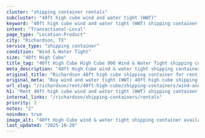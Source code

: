 ```yaml
---
cluster: "shipping container rentals"
subcluster: "40ft high cube wind and water tight (WWT)"
keyword: "40ft high cube wind and water tight (WWT) shipping container for rent Richardson, TX"
intent: "Transactional-Local"
page_type: "Location-Product"
city: "Richardson, TX"
service_type: "shipping container"
condition: "Wind & Water Tight"
size: "40ft High Cube"
title_tag: "40ft High Cube High Cube 996 Wind & Water Tight shipping container Sales in Richardson | LC Container"
meta_description: "40ft High Cube wind & water tight shipping container sales in Richardson. High cube containers with extra height. Fast delivery, competitive pricing. Serving shipping containers area. Quote ID: HET. Call (214) 524-4168 for your free quote today."
original_title: "Richardson 40ft high cube shipping container for rent | LC"
original_meta: "Buy wind and water tight (WWT) 40ft high cube shipping container rent with local delivery in Richardson, TX. LC Container — local Since 2003. Request a fast quote today."
url_slug: "/richardson/rent/40ft-high-cube/shipping-containers/wind-and-water-tight-wwt"
h1: "Rent 40ft high cube wind and water tight (WWT) shipping container in Richardson"
internal_links: "/richardson/shipping-containers/rentals"
priority: 3
notes: "2"
noindex: true
image_alt: "40ft High Cube wind & water tight shipping container available for delivery in Richardson"
last_updated: "2025-10-20"
---
```


<!-- TODO: Add unique city/inventory copy, images, and internal links here. -->
